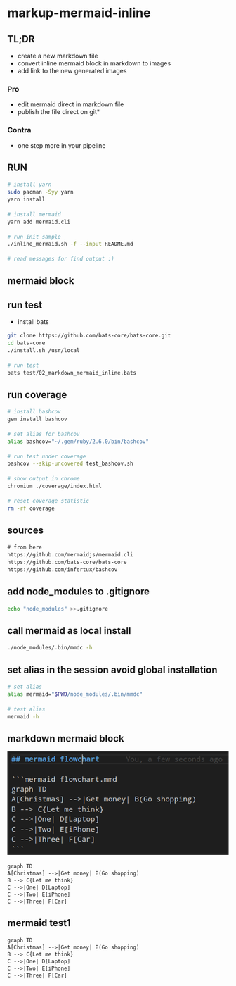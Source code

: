 # markup-mermaid-inline

## TL;DR

- create a new markdown file
- convert inline mermaid block in markdown to images
- add link to the new generated images

### Pro

- edit mermaid direct in markdown file
- publish the file direct on git*

### Contra

- one step more in your pipeline

## RUN

```bash
# install yarn
sudo pacman -Syy yarn
yarn install

# install mermaid
yarn add mermaid.cli

# run init sample
./inline_mermaid.sh -f --input README.md

# read messages for find output :)
```

## mermaid block





## run test

- install bats

```bash
git clone https://github.com/bats-core/bats-core.git
cd bats-core
./install.sh /usr/local

# run test
bats test/02_markdown_mermaid_inline.bats
```

## run coverage

```bash
# install bashcov
gem install bashcov

# set alias for bashcov
alias bashcov="~/.gem/ruby/2.6.0/bin/bashcov"

# run test under coverage
bashcov --skip-uncovered test_bashcov.sh

# show output in chrome
chromium ./coverage/index.html

# reset coverage statistic
rm -rf coverage

```

## sources

```txt sources
# from here
https://github.com/mermaidjs/mermaid.cli
https://github.com/bats-core/bats-core
https://github.com/infertux/bashcov

```

## add node_modules to .gitignore

```bash add_node_modules_to_gitignore
echo "node_modules" >>.gitignore
```

## call mermaid as local install

```bash call mermaid
./node_modules/.bin/mmdc -h
```

## set alias in the session avoid global installation

```bash set_alias
# set alias
alias mermaid="$PWD/node_modules/.bin/mmdc"

# test alias
mermaid -h
```

## markdown mermaid block

![Alt test_flowchart.mmd](./doc/images/mermaid-block.png)

```mermaid flowchart.mmd
graph TD
A[Christmas] -->|Get money| B(Go shopping)
B --> C{Let me think}
C -->|One| D[Laptop]
C -->|Two| E[iPhone]
C -->|Three| F[Car]
```

## mermaid test1

```mermaid test_flowchart1.mmd
graph TD
A[Christmas] -->|Get money| B(Go shopping)
B --> C{Let me think}
C -->|One| D[Laptop]
C -->|Two| E[iPhone]
C -->|Three| F[Car]
```
